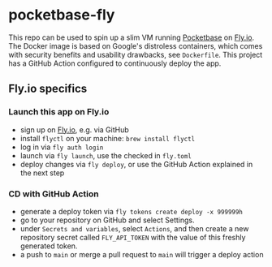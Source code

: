 # pocketbase-fly

This repo can be used to spin up a slim VM running [Pocketbase](https://pocketbase.io) on [Fly.io](https://fly.io).
The Docker image is based on Google's distroless containers, which comes with security benefits and usability drawbacks, see `Dockerfile`.
This project has a GitHub Action configured to continuously deploy the app.

## Fly.io specifics

### Launch this app on Fly.io

- sign up on [Fly.io](https://fly.io), e.g. via GitHub
- install `flyctl` on your machine: `brew install flyctl`
- log in via `fly auth login`
- launch via  `fly launch`, use the checked in `fly.toml`
- deploy changes via `fly deploy`, or use the GitHub Action explained in the next step

### CD with GitHub Action

- generate a deploy token via `fly tokens create deploy -x 999999h`
- go to your repository on GitHub and select Settings.
- under `Secrets and variables`, select `Actions`, and then create a new repository secret called `FLY_API_TOKEN` with the value of this freshly generated token.
- a push to `main` or merge a pull request to `main` will trigger a deploy action
